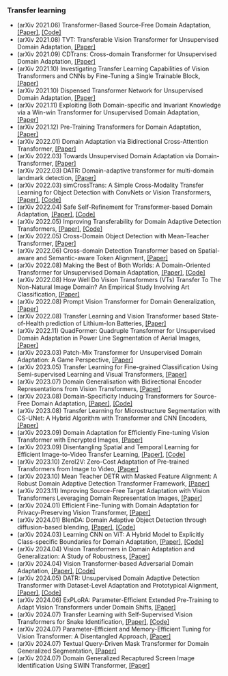 ### Transfer learning
- (arXiv 2021.06) Transformer-Based Source-Free Domain Adaptation, [[Paper]](https://arxiv.org/pdf/2105.14138.pdf), [[Code]](https://github.com/ygjwd12345/TransDA)
- (arXiv 2021.08) TVT: Transferable Vision Transformer for Unsupervised Domain Adaptation, [[Paper]](https://arxiv.org/pdf/2108.05988.pdf)
- (arXiv 2021.09) CDTrans: Cross-domain Transformer for Unsupervised Domain Adaptation, [[Paper]](https://arxiv.org/pdf/2109.06165.pdf)
- (arXiv 2021.10) Investigating Transfer Learning Capabilities of Vision Transformers and CNNs by Fine-Tuning a Single Trainable Block, [[Paper]](https://arxiv.org/pdf/2110.05270.pdf)
- (arXiv 2021.10) Dispensed Transformer Network for Unsupervised Domain Adaptation, [[Paper]](https://arxiv.org/pdf/2110.14944.pdf)
- (arXiv 2021.11) Exploiting Both Domain-specific and Invariant Knowledge via a Win-win Transformer for Unsupervised Domain Adaptation, [[Paper]](https://arxiv.org/pdf/2111.12941.pdf)
- (arXiv 2021.12) Pre-Training Transformers for Domain Adaptation, [[Paper]](https://arxiv.org/pdf/2112.09965.pdf)
- (arXiv 2022.01) Domain Adaptation via Bidirectional Cross-Attention Transformer, [[Paper]](https://arxiv.org/pdf/2201.05887.pdf)
- (arXiv 2022.03) Towards Unsupervised Domain Adaptation via Domain-Transformer, [[Paper]](https://arxiv.org/pdf/2202.13777.pdf)
- (arXiv 2022.03) DATR: Domain-adaptive transformer for multi-domain landmark detection, [[Paper]](https://arxiv.org/pdf/2203.06433.pdf)
- (arXiv 2022.03) simCrossTrans: A Simple Cross-Modality Transfer Learning for Object Detection with ConvNets or Vision Transformers, [[Paper]](https://arxiv.org/pdf/2203.10456.pdf), [[Code]](https://github.com/liketheflower/simCrossTrans)
- (arXiv 2022.04) Safe Self-Refinement for Transformer-based Domain Adaptation, [[Paper]](https://arxiv.org/pdf/2204.07683.pdf), [[Code]](https://github.com/tsun/SSRT)
- (arXiv 2022.05) Improving Transferability for Domain Adaptive Detection Transformers, [[Paper]](https://arxiv.org/pdf/2204.14195.pdf), [[Code]](https://github.com/tsun/SSRT)
- (arXiv 2022.05) Cross-Domain Object Detection with Mean-Teacher Transformer, [[Paper]](https://arxiv.org/pdf/2205.01643.pdf)
- (arXiv 2022.06) Cross-domain Detection Transformer based on Spatial-aware and Semantic-aware Token Alignment, [[Paper]](https://arxiv.org/pdf/2206.00222.pdf)
- (arXiv 2022.08) Making the Best of Both Worlds: A Domain-Oriented Transformer for Unsupervised Domain Adaptation, [[Paper]](https://arxiv.org/pdf/2208.01195.pdf), [[Code]](https://github.com/BIT-DA/Domain-Oriented-Transformer)
- (arXiv 2022.08) How Well Do Vision Transformers (VTs) Transfer To The Non-Natural Image Domain? An Empirical Study Involving Art Classification, [[Paper]](https://arxiv.org/pdf/2208.04693.pdf)
- (arXiv 2022.08) Prompt Vision Transformer for Domain Generalization, [[Paper]](https://arxiv.org/pdf/2208.08914.pdf)
- (arXiv 2022.08) Transfer Learning and Vision Transformer based State-of-Health prediction of Lithium-Ion Batteries, [[Paper]](https://arxiv.org/pdf/2209.05253.pdf)
- (arXiv 2022.11) QuadFormer: Quadruple Transformer for Unsupervised Domain Adaptation in Power Line Segmentation of Aerial Images, [[Paper]](https://arxiv.org/pdf/2211.16988.pdf)
- (arXiv 2023.03) Patch-Mix Transformer for Unsupervised Domain Adaptation: A Game Perspective, [[Paper]](https://arxiv.org/pdf/2303.13434.pdf)
- (arXiv 2023.05) Transfer Learning for Fine-grained Classification Using Semi-supervised Learning and Visual Transformers, [[Paper]](https://arxiv.org/pdf/2305.10018.pdf)
- (arXiv 2023.07) Domain Generalisation with Bidirectional Encoder Representations from Vision Transformers, [[Paper]](https://arxiv.org/pdf/2307.08117.pdf)
- (arXiv 2023.08) Domain-Specificity Inducing Transformers for Source-Free Domain Adaptation, [[Paper]](https://arxiv.org/pdf/2308.14023.pdf), [[Code]](http://val.cds.iisc.ac.in/DSiT-SFDA/)
- (arXiv 2023.08) Transfer Learning for Microstructure Segmentation with CS-UNet: A Hybrid Algorithm with Transformer and CNN Encoders, [[Paper]](https://arxiv.org/pdf/2308.13917.pdf)
- (arXiv 2023.09) Domain Adaptation for Efficiently Fine-tuning Vision Transformer with Encrypted Images, [[Paper]](https://arxiv.org/pdf/2309.02556.pdf)
- (arXiv 2023.09) Disentangling Spatial and Temporal Learning for Efficient Image-to-Video Transfer Learning, [[Paper]](https://arxiv.org/pdf/2309.07911.pdf), [[Code]](https://github.com/alibaba-mmai-research/DiST)
- (arXiv 2023.10) ZeroI2V: Zero-Cost Adaptation of Pre-trained Transformers from Image to Video, [[Paper]](https://arxiv.org/pdf/2310.01324.pdf)
- (arXiv 2023.10) Mean Teacher DETR with Masked Feature Alignment: A Robust Domain Adaptive Detection Transformer Framework, [[Paper]](https://arxiv.org/pdf/2310.15646.pdf)
- (arXiv 2023.11) Improving Source-Free Target Adaptation with Vision Transformers Leveraging Domain Representation Images, [[Paper]](https://arxiv.org/pdf/2311.12589.pdf)
- (arXiv 2024.01) Efficient Fine-Tuning with Domain Adaptation for Privacy-Preserving Vision Transformer, [[Paper]](https://arxiv.org/pdf/2401.05126.pdf)
- (arXiv 2024.01) BlenDA: Domain Adaptive Object Detection through diffusion-based blending, [[Paper]](https://arxiv.org/pdf/2401.09921.pdf), [[Code]](https://github.com/aiiu-lab/BlenDA)
- (arXiv 2024.03) Learning CNN on ViT: A Hybrid Model to Explicitly Class-specific Boundaries for Domain Adaptation, [[Paper]](https://arxiv.org/pdf/2403.18360.pdf), [[Code]](https://dotrannhattuong.github.io/ECB/website/)
- (arXiv 2024.04) Vision Transformers in Domain Adaptation and Generalization: A Study of Robustness, [[Paper]](https://arxiv.org/pdf/2404.04452.pdf)
- (arXiv 2024.04) Vision Transformer-based Adversarial Domain Adaptation, [[Paper]](https://arxiv.org/pdf/2404.15817.pdf), [[Code]](https://github.com/LluckyYH/VT-ADA)
- (arXiv 2024.05) DATR: Unsupervised Domain Adaptive Detection Transformer with Dataset-Level Adaptation and Prototypical Alignment, [[Paper]](https://arxiv.org/pdf/2405.11765.pdf), [[Code]](https://github.com/h751410234/DATR)
- (arXiv 2024.06) ExPLoRA: Parameter-Efficient Extended Pre-Training to Adapt Vision Transformers under Domain Shifts, [[Paper]](https://arxiv.org/pdf/2406.10973.pdf)
- (arXiv 2024.07) Transfer Learning with Self-Supervised Vision Transformers for Snake Identification, [[Paper]](https://arxiv.org/pdf/2407.06178.pdf), [[Code]](https://github.com/dsgt-kaggle-clef/snakeclef-2024)
- (arXiv 2024.07) Parameter-Efficient and Memory-Efficient Tuning for Vision Transformer: A Disentangled Approach, [[Paper]](https://arxiv.org/pdf/2407.06964.pdf)
- (arXiv 2024.07) Textual Query-Driven Mask Transformer for Domain Generalized Segmentation, [[Paper]](https://arxiv.org/pdf/2407.09033.pdf)
- (arXiv 2024.07) Domain Generalized Recaptured Screen Image Identification Using SWIN Transformer, [[Paper]](https://arxiv.org/pdf/2407.17170.pdf)
